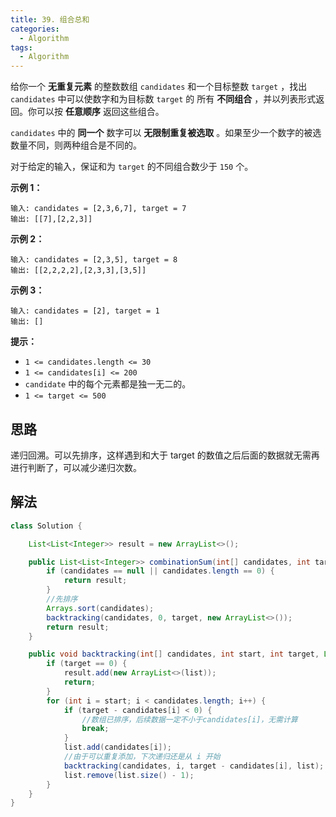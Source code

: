 ```yaml
---
title: 39. 组合总和
categories:
  - Algorithm
tags:
  - Algorithm
---
```


给你一个 **无重复元素** 的整数数组 `candidates` 和一个目标整数 `target` ，找出 `candidates` 中可以使数字和为目标数 `target` 的 所有 **不同组合** ，并以列表形式返回。你可以按 **任意顺序** 返回这些组合。

`candidates` 中的 **同一个** 数字可以 **无限制重复被选取** 。如果至少一个数字的被选数量不同，则两种组合是不同的。 

对于给定的输入，保证和为 `target` 的不同组合数少于 `150` 个。

**示例 1：**

```
输入: candidates = [2,3,6,7], target = 7
输出: [[7],[2,2,3]]
```

**示例 2：**

```
输入: candidates = [2,3,5], target = 8
输出: [[2,2,2,2],[2,3,3],[3,5]]
```

**示例 3：**

```
输入: candidates = [2], target = 1
输出: []
```

**提示：**

- `1 <= candidates.length <= 30`
- `1 <= candidates[i] <= 200`
- `candidate` 中的每个元素都是独一无二的。
- `1 <= target <= 500`

## 思路

递归回溯。可以先排序，这样遇到和大于 target 的数值之后后面的数据就无需再进行判断了，可以减少递归次数。

## 解法

```java
class Solution {

    List<List<Integer>> result = new ArrayList<>();

    public List<List<Integer>> combinationSum(int[] candidates, int target) {
        if (candidates == null || candidates.length == 0) {
            return result;
        }
        //先排序
        Arrays.sort(candidates);
        backtracking(candidates, 0, target, new ArrayList<>());
        return result;
    }

    public void backtracking(int[] candidates, int start, int target, List<Integer> list) {
        if (target == 0) {
            result.add(new ArrayList<>(list));
            return;
        }
        for (int i = start; i < candidates.length; i++) {
            if (target - candidates[i] < 0) {
                //数组已排序，后续数据一定不小于candidates[i]，无需计算
                break;
            }
            list.add(candidates[i]);
            //由于可以重复添加，下次递归还是从 i 开始
            backtracking(candidates, i, target - candidates[i], list);
            list.remove(list.size() - 1);
        }
    }
}
```

